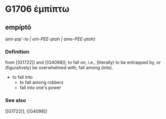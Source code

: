 # G1706 ἐμπίπτω

## empíptō

_(em-pip'-to | em-PEE-ptoh | ame-PEE-ptoh)_

### Definition

from [[G1722]] and [[G4098]]; to fall on, i.e., (literally) to be entrapped by, or (figuratively) be overwhelmed with; fall among (into).

- to fall into
  - to fall among robbers
  - fall into one's power

### See also

[[G1722]], [[G4098]]

